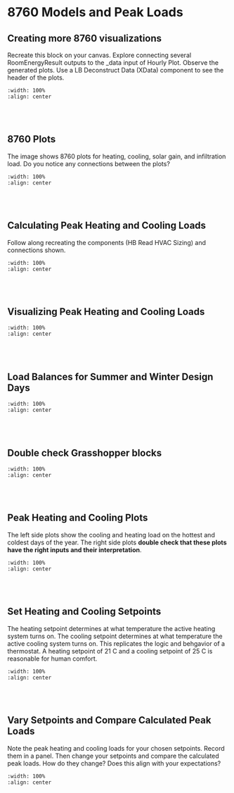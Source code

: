# 8760 Models and Peak Loads

## Creating more 8760 visualizations
Recreate this block on your canvas. Explore connecting several RoomEnergyResult outputs to the _data input of Hourly Plot. Observe the generated plots. Use a LB Deconstruct Data (XData) component to see the header of the plots.

```{image} ../_static/hvac1/hvac1_1.png
:width: 100%
:align: center
```
<br/><br/>

## 8760 Plots
The image shows 8760 plots for heating, cooling, solar gain, and infiltration load. Do you notice any connections between the plots?

```{image} ../_static/hvac1/hvac1_2.png
:width: 100%
:align: center
```
<br/><br/>

## Calculating Peak Heating and Cooling Loads
Follow along recreating the components (HB Read HVAC Sizing) and connections shown.

```{image} ../_static/hvac1/hvac1_3.png
:width: 100%
:align: center
```
<br/><br/>

## Visualizing Peak Heating and Cooling Loads
```{image} ../_static/hvac1/hvac1_4.png
:width: 100%
:align: center
```
<br/><br/>

## Load Balances for Summer and Winter Design Days
```{image} ../_static/hvac1/hvac1_5.png
:width: 100%
:align: center
```
<br/><br/>

## Double check Grasshopper blocks
```{image} ../_static/hvac1/hvac1_6.png
:width: 100%
:align: center
```
<br/><br/>

## Peak Heating and Cooling Plots
The left side plots show the cooling and heating load on the hottest and coldest days of the year. The right side plots **double check that these plots have the right inputs and their interpretation**.

```{image} ../_static/hvac1/hvac1_7.png
:width: 100%
:align: center
```
<br/><br/>

## Set Heating and Cooling Setpoints
The heating setpoint determines at what temperature the active heating system turns on. The cooling setpoint determines at what temperature the active cooling system turns on. This replicates the logic and behgavior of a thermostat. A heating setpoint of 21 C and a cooling setpoint of 25 C is reasonable for human comfort.

```{image} ../_static/hvac1/hvac1_8.png
:width: 100%
:align: center
```
<br/><br/>

## Vary Setpoints and Compare Calculated Peak Loads
Note the peak heating and cooling loads for your chosen setpoints. Record them in a panel. Then change your setpoints and compare the calculated peak loads. How do they change? Does this align with your expectations?

```{image} ../_static/hvac1/hvac1_9.png
:width: 100%
:align: center
```
<br/><br/>
